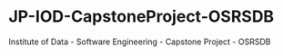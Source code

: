 # JP-IOD-CapstoneProject-OSRSDB
Institute of Data - Software Engineering - Capstone Project - OSRSDB
